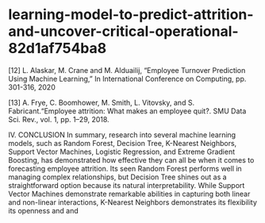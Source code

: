 # learning-model-to-predict-attrition-and-uncover-critical-operational- 82d1af754ba8

[12] L. Alaskar, M. Crane and M. Alduailij, “Employee Turnover Prediction Using Machine Learning,” In International Conference on Computing, pp. 301-316, 2020

[13] A. Frye, C. Boomhower, M. Smith, L. Vitovsky, and S. Fabricant.“Employee attrition: What makes an employee quit?. SMU Data Sci. Rev., vol. 1, pp. 1–29, 2018.

IV. CONCLUSION In summary, research into several machine learning models, such as Random Forest, Decision Tree, K-Nearest Neighbors, Support Vector Machines, Logistic Regression, and Extreme Gradient Boosting, has demonstrated how effective they can all be when it comes to forecasting employee attrition. Its seen Random Forest performs well in managing complex relationships, but Decision Tree shines out as a straightforward option because its natural interpretability. While Support Vector Machines demonstrate remarkable abilities in capturing both linear and non-linear interactions, K-Nearest Neighbors demonstrates its flexibility its openness and and